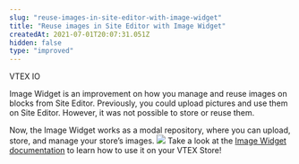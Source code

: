 ```yaml
---
slug: "reuse-images-in-site-editor-with-image-widget"
title: "Reuse images in Site Editor with Image Widget"
createdAt: 2021-07-01T20:07:31.051Z
hidden: false
type: "improved"
---
```


<div class="badge" id="vtex-io">VTEX IO</div>

Image Widget is an improvement on how you manage and reuse images on blocks from Site Editor. Previously, you could upload pictures and use them on Site Editor. However, it was not possible to store or reuse them. 

Now, the Image Widget works as a modal repository, where you can upload, store, and manage your store’s images.
![](https://files.readme.io/aba1a43-Image_Widget_3_-en.png)
Take a look at the [Image Widget documentation](https://help.vtex.com/en/tutorial/image-widget--7pRSVI2xXpQUzjUZj0m4ov?&utm) to learn how to use it on your VTEX Store!